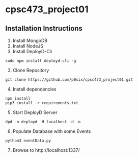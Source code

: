 # cpsc473_project01

## Installation Instructions

1. Install MongoDB
2. Install NodeJS
3. Install DeployD-Cli
```
sudo npm install deployd-cli -g
```
3. Clone Repository
```
git clone https://github.com/p0six/cpsc473_project01.git
```
4. Install dependencies
```
npm install
pip3 install -r requirements.txt
```
5. Start DeployD Server
```
dpd -n deployd -H localhost -d -o
```
6. Populate Database with some Events
```
python3 eventData.py
```
7. Browse to http://localhost:1337/
